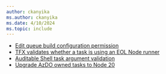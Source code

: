 ```yaml
---
author: ckanyika
ms.author: ckanyika
ms.date: 4/10/2024
ms.topic: include
---
```


- [Edit queue build configuration permission](#edit-queue-build-configuration-permission)
- [TFX validates whether a task is using an EOL Node runner](#tfx-validates-whether-a-task-is-using-an-eol-node-runner)
- [Auditable Shell task argument validation](#auditable-shell-task-argument-validation)
- [Upgrade AzDO owned tasks to Node 20](#upgrade-azdo-owned-tasks-to-node-20)